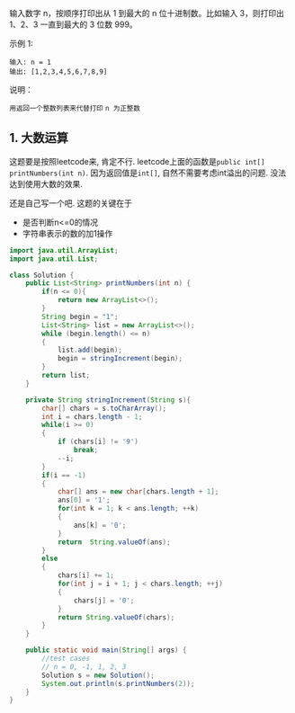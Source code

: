 输入数字 n，按顺序打印出从 1 到最大的 n 位十进制数。比如输入 3，则打印出 1、2、3 一直到最大的 3 位数 999。

示例 1:
```
输入: n = 1
输出: [1,2,3,4,5,6,7,8,9]
```

说明：

`用返回一个整数列表来代替打印`
`n 为正整数`



## 1. 大数运算

这题要是按照leetcode来, 肯定不行. leetcode上面的函数是`public int[] printNumbers(int n)`. 因为返回值是`int[]`, 自然不需要考虑int溢出的问题. 没法达到使用大数的效果. 

还是自己写一个吧. 这题的关键在于

+ 是否判断n<=0的情况
+ 字符串表示的数的加1操作

```java
import java.util.ArrayList;
import java.util.List;

class Solution {
    public List<String> printNumbers(int n) {
        if(n <= 0){
            return new ArrayList<>();
        }
        String begin = "1";
        List<String> list = new ArrayList<>();
        while (begin.length() <= n)
        {
            list.add(begin);
            begin = stringIncrement(begin);
        }
        return list;
    }

    private String stringIncrement(String s){
        char[] chars = s.toCharArray();
        int i = chars.length - 1;
        while(i >= 0)
        {
            if (chars[i] != '9')
                break;
            --i;
        }
        if(i == -1)
        {
            char[] ans = new char[chars.length + 1];
            ans[0] = '1';
            for(int k = 1; k < ans.length; ++k)
            {
                ans[k] = '0';
            }
            return  String.valueOf(ans);
        }
        else
        {
            chars[i] += 1;
            for(int j = i + 1; j < chars.length; ++j)
            {
                chars[j] = '0';
            }
            return String.valueOf(chars);
        }
    }

    public static void main(String[] args) {
        //test cases
        // n = 0, -1, 1, 2, 3
        Solution s = new Solution();
        System.out.println(s.printNumbers(2));
    }
}
```

